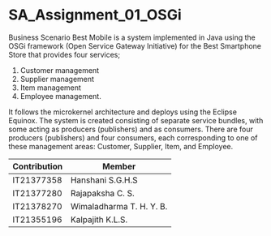 # SA_Assignment_01_OSGi

Business Scenario
Best Mobile is a system implemented in Java using the OSGi framework (Open Service Gateway Initiative) for the Best Smartphone Store that provides four services;
1. Customer management
2. Supplier management
3. Item management
4. Employee management.


It follows the microkernel architecture and deploys using the Eclipse Equinox. The system is created consisting of separate service bundles, with some acting as producers (publishers) and as consumers. There are four producers (publishers) and four consumers, each corresponding to one of these management areas: Customer, Supplier, Item, and Employee.


| Contribution | Member |
|--------------|--------|
| IT21377358   | Hanshani S.G.H.S |
| IT21377280   | Rajapaksha C. S. |
| IT21378270   | Wimaladharma T. H. Y. B. |
| IT21355196   | Kalpajith K.L.S. |

